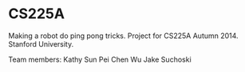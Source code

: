 CS225A
======

Making a robot do ping pong tricks.
Project for CS225A Autumn 2014. Stanford University.

Team members:
Kathy Sun
Pei Chen Wu
Jake Suchoski
